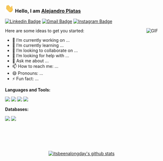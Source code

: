 ### <img src="https://github.com/SatYu26/SatYu26/blob/master/Assets/Hi.gif" width="29px"> Hello, I am [Alejandro Platas](https://github.com/alejandroplt)

[![Linkedin Badge](https://img.shields.io/badge/-AlejandroPlatas-blue?style=flat&logo=Linkedin&logoColor=white&link=https://www.linkedin.com/in/alejandro-platas-96a157218/)](https://www.linkedin.com/in/alejandro-platas-96a157218/)
[![Gmail Badge](https://img.shields.io/badge/-alejandro.platas.02-c14438?style=flat&logo=Gmail&logoColor=white&link=mailto:jessicalim813@gmail.com)](mailto:alejandro.platas.02.com)
[![Instagram Badge](https://img.shields.io/badge/-@alejandro.platas-purple?style=flat&logo=instagram&logoColor=white&link=https://www.instagram.com/alejandro.platas/?hl=es-laz)](https://www.instagram.com/alejandro.platas/?hl=es-laz)
<br />

<img align="right" alt="GIF" src="https://media.giphy.com/media/l3E6IlIx5f9nVjd84/giphy.gif" />


Here are some ideas to get you started:

- 🔭 I’m currently working on ...
- 🌱 I’m currently learning ...
- 👯 I’m looking to collaborate on ...
- 🤔 I’m looking for help with ...
- 💬 Ask me about ...
- 📫 How to reach me: ...
- 😄 Pronouns: ...
- ⚡ Fun fact: ...

**Languages and Tools:**  

<a src="https://www.w3schools.com/html/"><img src="https://img.icons8.com/color/48/000000/html-5.png"/></a>
<a src="https://www.w3schools.com/css/"><img src="https://img.icons8.com/color/48/000000/css3.png"/></a>
<a src="https://www.w3schools.com/css/"><img src="https://img.icons8.com/color/48/000000/java.png"/></a>
<a src="https://www.docker.com/"><img src="https://img.icons8.com/color/48/000000/docker.png"/></a>
<br />

**Databases:**

<a src="https://www.w3schools.com/css/"><img height="35" src="https://www.logo.wine/a/logo/MySQL/MySQL-Logo.wine.svg"/></a>
<a src="https://www.docker.com/"><img src="https://img.icons8.com/color/48/000000/postgresql.png"/></a>

<br />
<br />
<br />
<br />

<div align=center>


[![itsbeenalongday's github stats](https://github-readme-stats.vercel.app/api?username=alejandroplt&show_icons=true&line_height=21&show_icons=true&theme=dark)](https://github.com/alejandroplt)

<!--<img align="center" src="https://github-readme-stats.vercel.app/api/top-langs/?username=alejandroplt&layout=compact&theme=radical" alt="My Github Stats">-->
</div>

